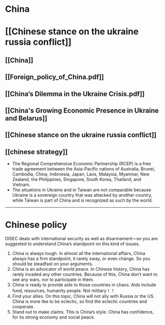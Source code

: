 # China
# [[Chinese stance on the ukraine russia conflict]]
## [[China]]
## [[Foreign_policy_of_China.pdf]]
## [[China’s Dilemma in the Ukraine Crisis.pdf]]
## [[China's Growing Economic Presence in Ukraine and Belarus]]
## [[Chinese stance on the ukraine russia conflict]]
## [[chinese strategy]]
- The Regional Comprehensive Economic Partnership (RCEP) is a free trade agreement between the Asia-Pacific nations of Australia, Brunei, Cambodia, China, Indonesia, Japan, Laos, Malaysia, Myanmar, New Zealand, the Philippines, Singapore, South Korea, Thailand, and Vietnam.
- The situations in Ukraine and in Taiwan are not comparable because Ukraine is a sovereign country that was attacked by another country, while Taiwan is part of China and is recognized as such by the world.

---
# Chinese policy
DISEC deals with international security as well as disarmament—so you are suggested to understand China’s standpoint on this kind of issues.

1.  China is always tough. In almost all the international affairs, China always has a firm standpoint, it rarely sway, or even change. So you should be steadfast on your arguments.
2.  China is an advocator of world peace. In Chinese history, China has rarely invaded any other countries. Because of this, China don’t want to see any wars, nor to participate in them.
3.  China is ready to provide aids to those countries in chaos. Aids include fund, resources, humanity people. Not military！！
4.  Find your allies. On this topic, China will not ally with Russia or the US. China is more like to be eclectic, so find the eclectic countries and cooperate.
5.  Stand out to make claims. This is China’s style. China has confidence, for its strong economy and social peace.